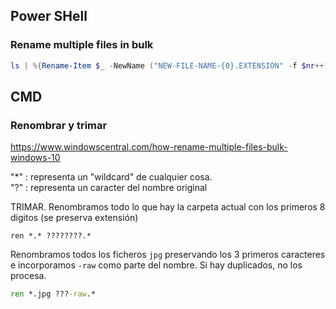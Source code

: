 ## Power SHell
### Rename multiple files in bulk

```powershell
ls | %{Rename-Item $_ -NewName ("NEW-FILE-NAME-{0}.EXTENSION" -f $nr++)}
```


## CMD
### Renombrar y trimar

https://www.windowscentral.com/how-rename-multiple-files-bulk-windows-10

"*" : representa un "wildcard" de cualquier cosa.   
"?" : representa un caracter del nombre original   


TRIMAR. Renombramos todo lo que hay la carpeta actual con los primeros 8 digitos (se preserva extensión)    
```CMD
ren *.* ????????.*
```

Renombramos todos los ficheros `jpg` preservando los 3 primeros caracteres e incorporamos `-raw` como parte del nombre. Si hay duplicados, no los procesa.   
```cmd
ren *.jpg ???-raw.*
```
